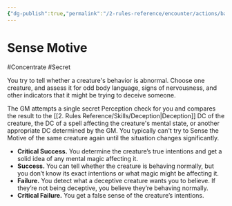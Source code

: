 ```yaml
---
{"dg-publish":true,"permalink":"/2-rules-reference/encounter/actions/basic-actions/sense-motive/","noteIcon":""}
---
```


# Sense Motive
#Concentrate #Secret 

You try to tell whether a creature's behavior is abnormal. Choose one creature, and assess it for odd body language, signs of nervousness, and other indicators that it might be trying to deceive someone.

The GM attempts a single secret Perception check for you and compares the result to the [[2. Rules Reference/Skills/Deception\|Deception]] DC of the creature, the DC of a spell affecting the creature's mental state, or another appropriate DC determined by the GM. You typically can't try to Sense the Motive of the same creature again until the situation changes significantly.

- **Critical Success.** You determine the creature’s true intentions and get a solid idea of any mental magic affecting it.
- **Success.** You can tell whether the creature is behaving normally, but you don’t know its exact intentions or what magic might be affecting it.
- **Failure.** You detect what a deceptive creature wants you to believe. If they’re not being deceptive, you believe they’re behaving normally.
- **Critical Failure.** You get a false sense of the creature’s intentions.
